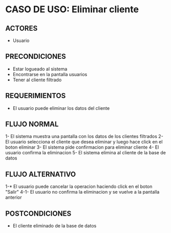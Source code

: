 # CASO DE USO: Eliminar cliente

## ACTORES
- Usuario

## PRECONDICIONES
- Estar logueado al sistema
- Encontrarse en la pantalla usuarios
- Tener al cliente filtrado

## REQUERIMIENTOS
- El usuario puede eliminar los datos del cliente

## FLUJO NORMAL
1- El sistema muestra una pantalla con los datos de los clientes filtrados
2- El usuario selecciona el cliente que desea eliminar y luego hace click en el boton eliminar
3- El sistema pide confirmacion para eliminar cliente
4- El usuario confirma la eliminacion
5- El sistema elimina al cliente de la base de datos

## FLUJO ALTERNATIVO
1-* El usuario puede cancelar la operacion haciendo click en el boton "Salir"
4-1- El usuario no confirma la eliminacion y se vuelve a la pantalla anterior

## POSTCONDICIONES
- El cliente eliminado de la base de datos

